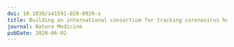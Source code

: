 ```yaml
---
doi: 10.1038/s41591-020-0929-x
title: Building an international consortium for tracking coronavirus health status
journal: Nature Medicine
pubDate: 2020-06-02
---
```

